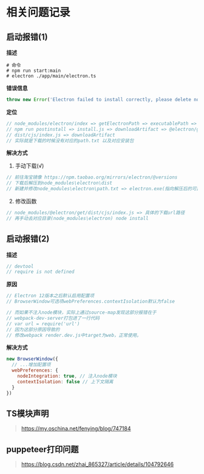 # 相关问题记录

## 启动报错(1)

**描述**

```shell
# 命令
# npm run start:main
# electron ./app/main/electron.ts
```

**错误信息**

```js
throw new Error('Electron failed to install correctly, please delete node_modules/electron and try installing again');
```

**定位**

```js
// node_modules/electron/index => getElectronPath => executablePath => path.txt
// npm run postinstall => install.js => downloadArtifact => @electron/get =>
// dist/cjs/index.js => downloadArtifact
// 实际就是下载的时候没有对应的path.txt 以及对应安装包
```

**解决方式**

1. 手动下载(√)

```js
// 前往淘宝镜像 https://npm.taobao.org/mirrors/electron/@versions
// 下载后解压到node_modules\electron\dist
// 新建并修改node_modules\electron\path.txt => electron.exe(指向解压后的可执行程序名)
```

2. 修改函数

```js
// node_modules/@electron/get/dist/cjs/index.js => 具体的下载url路径
// 再手动去对应目录(node_modules\electron) node install
```
## 启动报错(2)

**描述**

```js
// devtool
// require is not defined
```

**原因**

```js
// Electron 12版本之后默认启用配置项
// BrowserWindow可选项webPreferences.contextIsolation默认为false

// 而如果不注入node模块，实际上通过source-map发现这部分报错在于
// webpack-dev-server打包进了一行代码
// var url = require('url')
// 因为这部分原因导致的
// 修改webpack render.dev.js中target为web，正常使用。
```

**解决方式**

```js
new BrowserWindow({
  // ...增加配置项
  webPreferences: {
    nodeIntegration: true, // 注入node模块
    contextIsolation: false // 上下文隔离
  }
})
```

## TS模块声明

> https://my.oschina.net/fenying/blog/747184

## puppeteer打印问题

> https://blog.csdn.net/zhai_865327/article/details/104792646